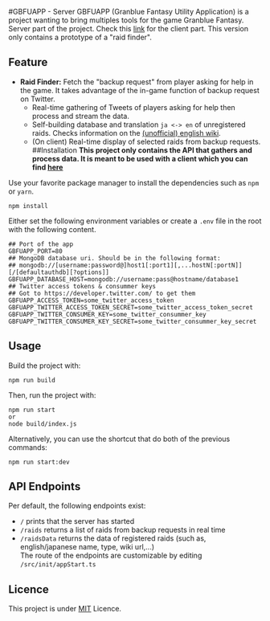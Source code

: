 #GBFUAPP - Server 
GBFUAPP (Granblue Fantasy Utility Application) is a project wanting to bring multiples tools for the game Granblue Fantasy.  
Server part of the project. Check this [link](https://github.com/Abikebuk/GBFUAPP-client) for the client part.
This version only contains a prototype of a "raid finder".

## Feature
* **Raid Finder:** Fetch the "backup request" from player asking for help in the game. It takes advantage of the  in-game function of backup request on Twitter.
    * Real-time gathering of Tweets of players asking for help then process and stream the data.
    * Self-building database and translation ``ja <-> en`` of unregistered raids. Checks information on the [(unofficial) english wiki](https://gbf.wiki/).
    * (On client) Real-time display of selected raids from backup requests.
##Installation
**This project only contains the API that gathers and process data. It is meant to be used with a client which you can find [here](https://github.com/Abikebuk/GBFUAPP-client)**

Use your favorite package manager to install the dependencies such as ``npm`` or ``yarn``. 
```shell
npm install
```

Either set the following environment variables or create a ``.env`` file in the root with the following content.
```dotenv
## Port of the app
GBFUAPP_PORT=80 
## MongoDB database uri. Should be in the following format:
## mongodb://[username:password@]host1[:port1][,...hostN[:portN]][/[defaultauthdb][?options]]
GBFUAPP_DATABASE_HOST=mongodb://username:pass@hostname/database1
## Twitter access tokens & consummer keys
## Got to https://developer.twitter.com/ to get them
GBFUAPP_ACCESS_TOKEN=some_twitter_access_token
GBFUAPP_TWITTER_ACCESS_TOKEN_SECRET=some_twitter_access_token_secret
GBFUAPP_TWITTER_CONSUMER_KEY=some_twitter_consummer_key
GBFUAPP_TWITTER_CONSUMER_KEY_SECRET=some_twitter_consummer_key_secret
```

## Usage
Build the project with:
```shell
npm run build
```
Then, run the project with:
```shell
npm run start
or
node build/index.js
```
Alternatively, you can use the shortcut that do both of the previous commands:
```shell
npm run start:dev
```

## API Endpoints
Per default, the following endpoints exist:
* ``/`` prints that the server has started
* ``/raids`` returns a list of raids from backup requests in real time
* ``/raidsData`` returns the data of registered raids (such as, english/japanese name, type, wiki url,...)  
The route of the endpoints are customizable by editing ``/src/init/appStart.ts``
## Licence
This project is under [MIT](https://choosealicense.com/licenses/mit/) Licence.